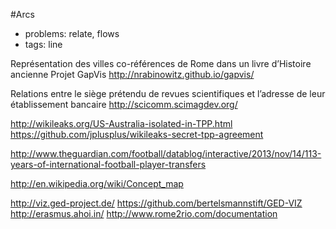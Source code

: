 
#Arcs

* problems: relate, flows
* tags: line


Représentation des villes co-références de Rome dans un livre d’Histoire ancienne Projet GapVis http://nrabinowitz.github.io/gapvis/

Relations entre le siège prétendu de revues scientifiques et l’adresse de leur établissement bancaire http://scicomm.scimagdev.org/

http://wikileaks.org/US-Australia-isolated-in-TPP.html https://github.com/jplusplus/wikileaks-secret-tpp-agreement

http://www.theguardian.com/football/datablog/interactive/2013/nov/14/113-years-of-international-football-player-transfers

http://en.wikipedia.org/wiki/Concept_map


http://viz.ged-project.de/
https://github.com/bertelsmannstift/GED-VIZ
http://erasmus.ahoi.in/
http://www.rome2rio.com/documentation